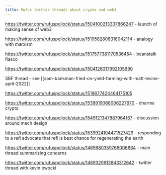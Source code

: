 ```yaml
---
title: Rufus twitter threads about crypto and web3
---
```


https://twitter.com/rufuspollock/status/1504100213337866247 - launch of making sense of web3

https://twitter.com/rufuspollock/status/1519582808318042114 - analogy with marxism

https://twitter.com/rufuspollock/status/1517577381170536454 - beanstalk fiasco

https://twitter.com/rufuspollock/status/1504126017992105990

SBF thread - see [[sam-bankman-fried-on-yield-farming-with-matt-levine-april-2022]]

https://twitter.com/rufuspollock/status/1518677424464175105

https://twitter.com/rufuspollock/status/1538919068006227970 - dharma crypto

https://twitter.com/rufuspollock/status/1549121347887964167 - discussion around mech design

https://twitter.com/rufuspollock/status/1539924104471527429 - responding to a refi advocate that refi is best chance for regenerating the earth

https://twitter.com/rufuspollock/status/1469680359768006664 - main thread summarizing concerns

https://twitter.com/rufuspollock/status/1469329613843312642 - twitter thread with kevin owocki